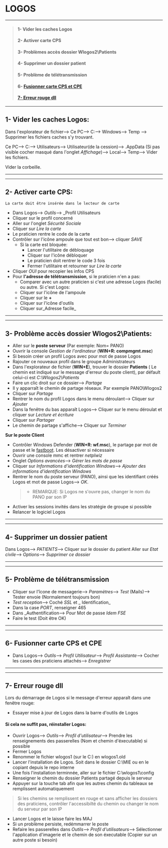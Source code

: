 # **LOGOS**
_________

>#### 1- Vider les caches Logos
>#### 2- Activer carte CPS
>#### 3- Problèmes accès dossier Wlogos2\Patients
>#### 4- Supprimer un dossier patient
>#### 5- Problème de télétransmission
>#### 6- [Fusionner carte CPS et CPE]()
>#### [7- Erreur rouge dll]()
___________________

## **1- Vider les caches Logos:**

Dans l'explorateur de fichier--> Ce PC--> C:\--> Windows--> Temp --> Supprimer les fichiers caches s'y trouvant.  

Ce PC--> C:\--> Utilisateurs--> Utilisateur(de la cession)--> .AppData (Si pas visible cocher masqué dans l'onglet _Affichage_)--> Local--> Temp--> Vider les fichiers.  

Vider la corbeille.
_____________________
_____________________

## **2- Activer carte CPS:**

`La carte doit être insérée dans le lecteur de carte`

- Dans Logos--> _Outils_--> _Profil Utilisateurs
- Cliquer sur le profil concerné
- Aller sur l'onglet _Sécurité Sociale_
- Cliquer sur _Lire la carte_
- Le praticien rentre le code de la carte
- Contrôler sur l'icône ampoule que tout est bon--> cliquer _SAVE_
    - Si la carte est bloquée:
        - Lancer l'utilitaire de débloquage
        - Cliquer sur l'icône débloquer
        - Le praticien doit rentrer le code 3 fois
        - Fermer l'utilitaire et retourner sur _Lire la carte_
- Cliquer _OUI_ pour recopier les infos CPS
- Pour **l'adresse de télétransmission**, si le praticien n'en a pas:
    - Comparer avec un autre praticien si c'est une adresse Logos (facile) ou autre. Si c'est Logos:
    - Cliquer sur l'icône de l'ampoule
    - Cliquer sur le **+**
    - Cliquer sur l'icône d'outils
    - Cliquer sur_Adresse facile_
___________________________________________
___________________________________________

## **3- Problème accès dossier Wlogos2\Patients:**

- Aller sur le **poste serveur** (Par exemple: Nom= PANO)
- Ouvrir la console _Gestion de l'ordinateur_ (**WIN+R: compmgmt.msc**)
- Si besoin créer un profil Logos avec pour mot de passe Logos
- Rajouter ce nouveaux profil dans le groupe Administrateurs
- Dans l'explorateur de fichier (**WIN+E**), trouver le dossier **Patients** ( Le chemin est indiqué sur le message d'erreur du poste client), par défault celui-ci est _C:\Wlogos2\Patients_
- Faire un clic droit sur ce dossier--> _Partage_
- Il y apparraît le chemin de partage réseaux. Par exemple PANO\Wlogos2
- Cliquer sur _Partage_
- Rentrer le nom du profil Logos dans le menu déroulant--> Cliquer sur _Ajouter_
- Dans la fenêtre du bas apparaît Logos--> Cliquer sur le menu déroulat et cliquer sur _Lecture et écriture_
- Cliquer sur _Partager_
- Le chemin de partage s'affiche--> Cliquer sur _Terminer_

**Sur le poste Client**
- Contrôler Windows Defender (**WIN+R: wf.msc**), le partage par mot de passe et le [fastboot](https://github.com/Bilal-Aldimashq/Notes/blob/main/MIE/Manips%20et%20commandes.md#1--fastboot-1). Les désactiver si nécessaire
- Ouvrir une console mmc et rentrer _netplwiz_
- Onglet _Options avancées_--> _Gérer les mots de passe_
- Cliquer sur _Informations d'identification Windows_--> _Ajouter des informations d'identification Windows_
- Rentrer le nom du poste serveur (PANO), ainsi que les identifiant créés Logos et mot de passe Logos--> _OK_.  
    >- REMARQUE: Si Logos ne s'ouvre pas, changer le nom du PANO par son IP
- Activer les sessions invités dans les stratégie de groupe si possible
- Relancer le logiciel Logos
_____________________
_____________________

## **4- Supprimer un dossier patient**
Dans Logos--> _PATIENTS_--> Cliquer sur le dossier du patient
Aller sur _Etat civile_--> _Options_--> _Supprimer ce dossier_

____________________
____________________

## **5- Problème de télétransmission**

- Cliquer sur l'îcone de messagerie--> _Paramètres_--> _Test_ (Mails)--> Tester envoie (Normalement toujours bon)
- _Test reception_--> Coché _SSL_ et _ Identification_
- Dans la case _PORT_, renseigner 465
- Dans _Authentification--> Pour Mot de passe _Idem FSE_
- Faire le test (Doit être OK)
____________
____________

## **6- Fusionner carte CPS et CPE**

- Dans Logos--> _Outils_--> _Profil Utilisateur_--> _Profil Assistante_--> Cocher les cases des praticiens attachés--> _Enregistrer_
______
______

## **7- Erreur rouge dll**
Lors du démarrage de Logos si le message d'erreur apparaît dans une fenêtre rouge:
- Essayer mise à jour de Logos dans la barre d'outils de Logos
#### **Si cela ne suffit pas, réinstaller Logos:**
- Ouvrir Logos--> _Outils_--> _Profil d'utilisateur_--> Prendre les renseignements des passerelles (Nom et chemin d'éxecutable) si possible
- Fermer Logos
- Renommer le fichier wlogos1 (sur le C:\) en wlogos1.old
- Lancer l'installation de Logos. Soit dans le dossier C:\MIE ou en le copiant depuis le repo interne
- Une fois l'installation terminnée, aller sur le fichier C:\wlogos1\config
- Renseigner le chemin du dossier Patients partagé depuis le serveur
- Appuyer sur la touche tab afin que les autres chemin du tableaux se remplissent automatiquement
> Si les chemins se remplissent en rouge et sans afficher les dossiers des praticiens, contrôler l'accessibilté du chemin ou changer le nom du serveur par son IP
- Lancer Logos et le laisse faire les MAJ
- Si un problème persiste, redémmarrer le poste
- Refaire les passerelles dans _Outils_--> _Profil d'utilisateurs_--> Sélectionner l'application d'imagerie et le chemin de son éxecutable (Copier sur un autre poste si besoin)



